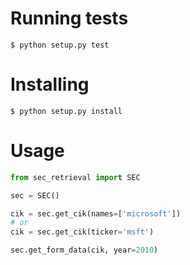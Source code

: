 # Running tests

`$ python setup.py test`

# Installing

`$ python setup.py install`

# Usage

```python
from sec_retrieval import SEC

sec = SEC()

cik = sec.get_cik(names=['microsoft'])
# or
cik = sec.get_cik(ticker='msft')

sec.get_form_data(cik, year=2010)
```
